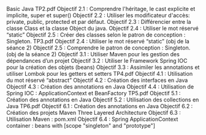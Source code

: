 Basic Java
	TP2.pdf
		Objectif 2.1 : Comprendre l'héritage, le cast explicite et implicite, super et super()
		Objectif 2.2 : Utiliser les modificateur d'accès: private, public, protected et par défaut.
		Objectif 2.3 : Différencier entre la classe Class et la classe Object du java.
		Objectif 2.4 : Utiliser le mot réservé “static”
		Objectif 2.5 : Créer des classes selon le patron de conception : Singleton.
	TP3.pdf
		Objectif 2.4 : Utiliser le mot réservé “static” (obj de la séance 2)
		Objectif 2.5 : Comprendre le patron de conception : Singleton. (obj de la séance 2)
		Objectif 3.1 : Utiliser Maven pour les gestion des dépendances d’un projet
		Objectif 3.2 : Utiliser le Framework Spring IOC pour la création des objets (beans)
		Objectif 3.3 : Assimiler les annotations et utiliser Lombok pour les getters et setters
	TP4.pdf
		Objectif 4.1 : Utilisation du mot réservé “abstract”
		Objectif 4.2 : Création des interfaces en Java
		Objectif 4.3 : Création des annotations en Java
		Objectif 4.4 : Utilisation de Spring IOC : ApplicationContext et BeanFactory
	TP5.pdf
		Objectif 5.1 : Création des annotations en Java
		Objectif 5.2 : Utilisation des collections en Java
	TP6.pdf
		Objectif 6.1 : Création des annotations en Java
		Objectif 6.2 : Création des projets Maven Three Layered Architecture
		Objectif 6.3 : Utilisation Maven : pom.xml 
		Objectif 6.4 : Spring ApplicationContext container : beans with [scope "singleton" and "prototype"]